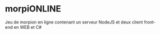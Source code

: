 # morpiONLINE
Jeu de morpion en ligne contenant un serveur NodeJS et deux client front-end en WEB et C#
